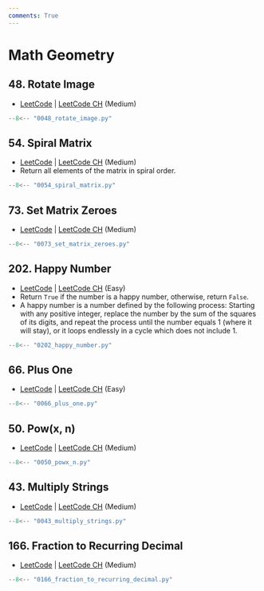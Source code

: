 ```yaml
---
comments: True
---
```


# Math Geometry

## 48. Rotate Image

-   [LeetCode](https://leetcode.com/problems/rotate-image/) | [LeetCode CH](https://leetcode.cn/problems/rotate-image/) (Medium)

```python
--8<-- "0048_rotate_image.py"
```

## 54. Spiral Matrix

-   [LeetCode](https://leetcode.com/problems/spiral-matrix/) | [LeetCode CH](https://leetcode.cn/problems/spiral-matrix/) (Medium)
-   Return all elements of the matrix in spiral order.

```python
--8<-- "0054_spiral_matrix.py"
```

## 73. Set Matrix Zeroes

-   [LeetCode](https://leetcode.com/problems/set-matrix-zeroes/) | [LeetCode CH](https://leetcode.cn/problems/set-matrix-zeroes/) (Medium)

```python
--8<-- "0073_set_matrix_zeroes.py"
```

## 202. Happy Number

-   [LeetCode](https://leetcode.com/problems/happy-number/) | [LeetCode CH](https://leetcode.cn/problems/happy-number/) (Easy)
-   Return `True` if the number is a happy number, otherwise, return `False`.
-   A happy number is a number defined by the following process: Starting with any positive integer, replace the number by the sum of the squares of its digits, and repeat the process until the number equals 1 (where it will stay), or it loops endlessly in a cycle which does not include 1.

```python
--8<-- "0202_happy_number.py"
```

## 66. Plus One

-   [LeetCode](https://leetcode.com/problems/plus-one/) | [LeetCode CH](https://leetcode.cn/problems/plus-one/) (Easy)

```python
--8<-- "0066_plus_one.py"
```

## 50. Pow(x, n)

-   [LeetCode](https://leetcode.com/problems/powx-n/) | [LeetCode CH](https://leetcode.cn/problems/powx-n/) (Medium)

```python
--8<-- "0050_powx_n.py"
```

## 43. Multiply Strings

-   [LeetCode](https://leetcode.com/problems/multiply-strings/) | [LeetCode CH](https://leetcode.cn/problems/multiply-strings/) (Medium)

```python
--8<-- "0043_multiply_strings.py"
```

## 166. Fraction to Recurring Decimal

-   [LeetCode](https://leetcode.com/problems/fraction-to-recurring-decimal/) | [LeetCode CH](https://leetcode.cn/problems/fraction-to-recurring-decimal/) (Medium)

```python
--8<-- "0166_fraction_to_recurring_decimal.py"
```
